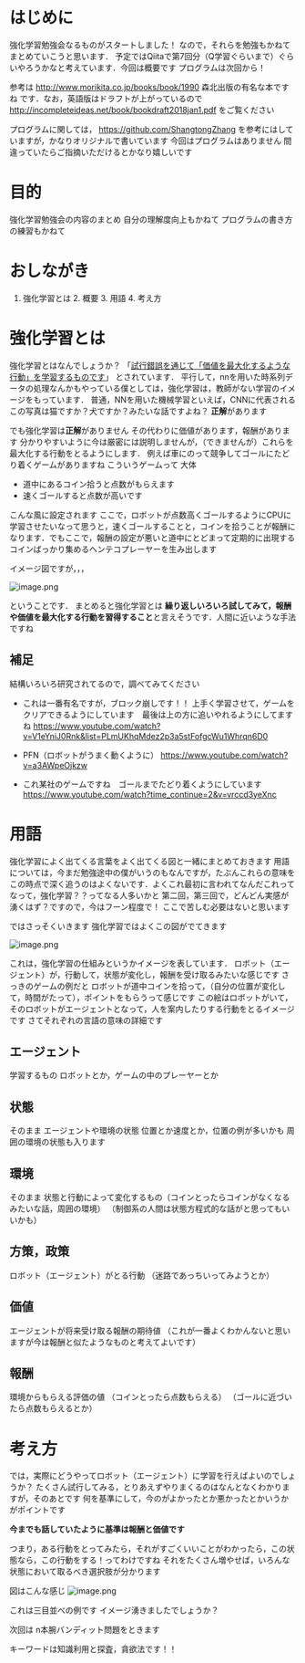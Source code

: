 # はじめに
強化学習勉強会なるものがスタートしました！
なので，それらを勉強もかねてまとめていこうと思います．
予定ではQiitaで第7回分（Q学習ぐらいまで）ぐらいやろうかなと考えています．今回は概要です
プログラムは次回から！

参考は
http://www.morikita.co.jp/books/book/1990
森北出版の有名な本ですね
です．なお，英語版はドラフトが上がっているので
http://incompleteideas.net/book/bookdraft2018jan1.pdf
をご覧ください

プログラムに関しては，
https://github.com/ShangtongZhang
を参考にはしていますが，かなりオリジナルで書いています
今回はプログラムはありません
間違っていたらご指摘いただけるとかなり嬉しいです

# 目的
強化学習勉強会の内容のまとめ
自分の理解度向上もかねて
プログラムの書き方の練習もかねて

# おしながき
1. 強化学習とは
    2. 概要
    3. 用語
    4. 考え方

# 強化学習とは
強化学習とはなんでしょうか？
「[試行錯誤を通じて「価値を最大化するような行動」を学習するものです](http://blog.brainpad.co.jp/entry/2017/02/24/121500)」
とされています．
平行して，nnを用いた時系列データの処理なんかもやっている僕としては，強化学習は，教師がない学習のイメージをもっています．
普通，NNを用いた機械学習といえば，CNNに代表されるこの写真は猫ですか？犬ですか？みたいな話ですよね？
**正解**があります

でも強化学習は**正解**がありません
その代わりに価値があります，報酬があります
分かりやすいように今は厳密には説明しませんが，（できませんが）これらを最大化する行動をとるようにします．
例えば車にのって競争してゴールにたどり着くゲームがありますね
こういうゲームって
大体

- 道中にあるコイン拾うと点数がもらえます
- 速くゴールすると点数が高いです

こんな風に設定されます
ここで，ロボットが点数高くゴールするようにCPUに学習させたいなって思うと，速くゴールすることと，コインを拾うことが報酬になります．でもここで，報酬の設定が悪いと道中にとどまって定期的に出現するコインばっかり集めるヘンテコプレーヤーを生み出します

イメージ図ですが，，，

![image.png](https://qiita-image-store.s3.amazonaws.com/0/261584/38404244-b261-9584-29a5-fa0149539d29.png)

ということです．
まとめると強化学習とは
**繰り返しいろいろ試してみて，報酬や価値を最大化する行動を習得すること**と言えそうです．人間に近いような手法ですね

## 補足
結構いろいろ研究されてるので，調べてみてください

- これは一番有名ですが，ブロック崩しです！！
上手く学習させて，ゲームをクリアできるようにしています　最後は上の方に追いやれるようにしてますね
https://www.youtube.com/watch?v=V1eYniJ0Rnk&list=PLmUKhqMdez2p3a5stFofgcWu1Whrqn6D0

- PFN（ロボットがうまく動くように）
https://www.youtube.com/watch?v=a3AWpeOjkzw

- これ某社のゲームですね　ゴールまでたどり着くようにしています
https://www.youtube.com/watch?time_continue=2&v=vrccd3yeXnc


# 用語
強化学習によく出てくる言葉をよく出てくる図と一緒にまとめておきます
用語については，今まだ勉強途中の僕がいうのもなんですが，たぶんこれらの意味をこの時点で深く追うのはよくないです．よくこれ最初に言われてなんだこれってなって，強化学習？？ってなる人多いかと
第二回，第三回で，どんどん実感が湧くはず？ですので，今はフーン程度で！
ここで苦しむ必要はないと思います

ではさっそくいきます
強化学習ではよくこの図がでてきます

![image.png](https://qiita-image-store.s3.amazonaws.com/0/261584/492e58b7-b282-98be-43db-805ccb30c9b5.png)


これは，強化学習の仕組みというかイメージを表しています．
ロボット（エージェント）が，行動して，状態が変化し，報酬を受け取るみたいな感じです
さっきのゲームの例だと
ロボットが道中コインを拾って，（自分の位置が変化して，時間がたって），ポイントをもらうって感じです
この絵はロボットがいて，そのロボットがエージェントとなって，人を案内したりする行動をとるイメージです
さてそれぞれの言語の意味の詳細です

## エージェント
学習するもの
ロボットとか，ゲームの中のプレーヤーとか

## 状態
そのまま
エージェントや環境の状態
位置とか速度とか，位置の例が多いかも
周囲の環境の状態も入ります

## 環境
そのまま
状態と行動によって変化するもの（コインとったらコインがなくなるみたいな話，周囲の環境）
（制御系の人間は状態方程式的な話がと思ってもいいかも）

## 方策，政策
ロボット（エージェント）がとる行動
（迷路であっちいってみようとか）

## 価値
エージェントが将来受け取る報酬の期待値
（これが一番よくわかんないと思いますが今は報酬と似たようなものと考えてよいです）

## 報酬
環境からもらえる評価の値
（コインとったら点数もらえる）
（ゴールに近づいたら点数もらえるとか）

# 考え方
では，実際にどうやってロボット（エージェント）に学習を行えばよいのでしょうか？
たくさん試行してみる，とりあえずやりまくるのはなんとなくわかりますが，そのあとです
何を基準にして，今のがよかったとか悪かったとかいうかがポイントです

**今までも話していたように基準は報酬と価値です**

つまり，ある行動をとってみたら，それがすごくいいことがわかったら，この状態なら，この行動をする！ってわけですね
それをたくさん増やせば，いろんな状態において取るべき選択肢が分かります

図はこんな感じ
![image.png](https://qiita-image-store.s3.amazonaws.com/0/261584/4ae39693-bd5b-5e3b-59c0-51bb57e79503.png)


これは三目並べの例です
イメージ湧きましたでしょうか？

次回は
n本腕バンディット問題をときます

キーワードは知識利用と探査，貪欲法です！！
